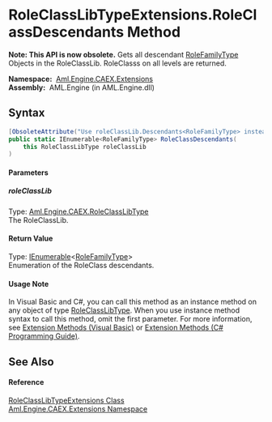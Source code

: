 RoleClassLibTypeExtensions.RoleClassDescendants Method
======================================================


**Note: This API is now obsolete.**
Gets all descendant [RoleFamilyType][1] Objects in the RoleClassLib. RoleClasss on all levels are returned.

  **Namespace:**  [Aml.Engine.CAEX.Extensions][2]  
  **Assembly:**  AML.Engine (in AML.Engine.dll)

Syntax
------

```csharp
[ObsoleteAttribute("Use roleClassLib.Descendants<RoleFamilyType> instead.")]
public static IEnumerable<RoleFamilyType> RoleClassDescendants(
	this RoleClassLibType roleClassLib
)
```

#### Parameters

##### *roleClassLib*
Type: [Aml.Engine.CAEX.RoleClassLibType][3]  
The RoleClassLib.

#### Return Value
Type: [IEnumerable][4]&lt;[RoleFamilyType][1]>  
 Enumeration of the RoleClass descendants. 
#### Usage Note
In Visual Basic and C#, you can call this method as an instance method on any object of type [RoleClassLibType][3]. When you use instance method syntax to call this method, omit the first parameter. For more information, see [Extension Methods (Visual Basic)][5] or [Extension Methods (C# Programming Guide)][6].

See Also
--------

#### Reference
[RoleClassLibTypeExtensions Class][7]  
[Aml.Engine.CAEX.Extensions Namespace][2]  

[1]: ../../Aml.Engine.CAEX/RoleFamilyType/README.md
[2]: ../README.md
[3]: ../../Aml.Engine.CAEX/RoleClassLibType/README.md
[4]: https://docs.microsoft.com/dotnet/api/system.collections.generic.ienumerable-1
[5]: https://docs.microsoft.com/dotnet/visual-basic/programming-guide/language-features/procedures/extension-methods
[6]: https://docs.microsoft.com/dotnet/csharp/programming-guide/classes-and-structs/extension-methods
[7]: README.md
[8]: https://www.automationml.org
[9]: ../../icons/logoShade.png